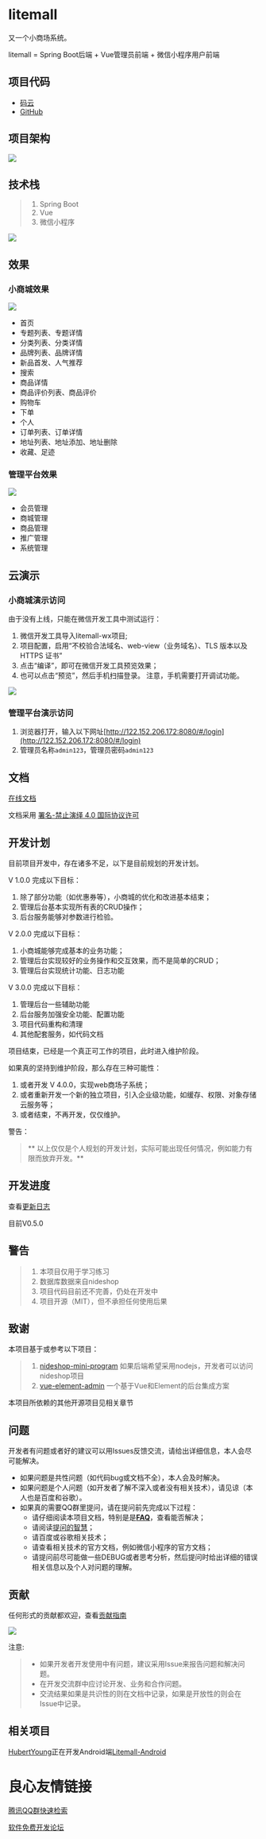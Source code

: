 # litemall

又一个小商场系统。

litemall = Spring Boot后端 + Vue管理员前端 + 微信小程序用户前端

## 项目代码

* [码云](https://gitee.com/linlinjava/litemall)
* [GitHub](https://github.com/linlinjava/litemall)

## 项目架构
![](./doc/pic/1.png)    

## 技术栈

> 1. Spring Boot
> 2. Vue
> 3. 微信小程序

![](doc/pic/2.png)    

## 效果

### 小商城效果

![](doc/pic/3.png)    

* 首页
* 专题列表、专题详情
* 分类列表、分类详情
* 品牌列表、品牌详情
* 新品首发、人气推荐
* 搜索
* 商品详情
* 商品评价列表、商品评价
* 购物车
* 下单
* 个人
* 订单列表、订单详情
* 地址列表、地址添加、地址删除
* 收藏、足迹

### 管理平台效果

![](doc/pic/4.png)    

* 会员管理
* 商城管理
* 商品管理
* 推广管理
* 系统管理

## 云演示

### 小商城演示访问

由于没有上线，只能在微信开发工具中测试运行：

1. 微信开发工具导入litemall-wx项目;
2. 项目配置，启用“不校验合法域名、web-view（业务域名）、TLS 版本以及 HTTPS 证书”
3. 点击“编译”，即可在微信开发工具预览效果；
4. 也可以点击“预览”，然后手机扫描登录。
   注意，手机需要打开调试功能。

![](doc/pic/5.gif)    

### 管理平台演示访问

1. 浏览器打开，输入以下网址[http://122.152.206.172:8080/#/login](http://122.152.206.172:8080/#/login)
2. 管理员名称`admin123`，管理员密码`admin123`

## 文档

[在线文档](https://linlinjava.gitbook.io/litemall/)

文档采用 [署名-禁止演绎 4.0 国际协议许可](https://creativecommons.org/licenses/by-nd/4.0/deed.zh)

## 开发计划

目前项目开发中，存在诸多不足，以下是目前规划的开发计划。

V 1.0.0 完成以下目标：

1. 除了部分功能（如优惠券等），小商城的优化和改进基本结束；
2. 管理后台基本实现所有表的CRUD操作；
3. 后台服务能够对参数进行检验。

V 2.0.0 完成以下目标：

1. 小商城能够完成基本的业务功能；
2. 管理后台实现较好的业务操作和交互效果，而不是简单的CRUD；
3. 管理后台实现统计功能、日志功能

V 3.0.0 完成以下目标：

1. 管理后台一些辅助功能
2. 后台服务加强安全功能、配置功能
3. 项目代码重构和清理
4. 其他配套服务，如代码文档

项目结束，已经是一个真正可工作的项目，此时进入维护阶段。

如果真的坚持到维护阶段，那么存在三种可能性：

1. 或者开发 V 4.0.0，实现web商场子系统；
2. 或者重新开发一个新的独立项目，引入企业级功能，如缓存、权限、对象存储云服务等；
3. 或者结束，不再开发，仅仅维护。

警告：
> ** 以上仅仅是个人规划的开发计划，实际可能出现任何情况，例如能力有限而放弃开发。**

## 开发进度

查看[更新日志](CHANGELOG.md)

目前V0.5.0

## 警告

> 1. 本项目仅用于学习练习
> 2. 数据库数据来自nideshop
> 3. 项目代码目前还不完善，仍处在开发中
> 4. 项目开源（MIT），但不承担任何使用后果

## 致谢

本项目基于或参考以下项目：
> 1. [nideshop-mini-program](https://github.com/tumobi/nideshop-mini-program)
> 如果后端希望采用nodejs，开发者可以访问nideshop项目
> 2. [vue-element-admin](https://github.com/PanJiaChen/vue-element-admin)
> 一个基于Vue和Element的后台集成方案

本项目所依赖的其他开源项目见相关章节

## 问题

开发者有问题或者好的建议可以用Issues反馈交流，请给出详细信息，本人会尽可能解决。
 * 如果问题是共性问题（如代码bug或文档不全），本人会及时解决。
 * 如果问题是个人问题（如开发者了解不深入或者没有相关技术），请见谅（本人也是百度和谷歌）。
 * 如果真的需要QQ群里提问，请在提问前先完成以下过程：
    * 请仔细阅读本项目文档，特别是是[**FAQ**](./doc/7.md)，查看能否解决；
    * 请阅读[提问的智慧](https://github.com/ryanhanwu/How-To-Ask-Questions-The-Smart-Way/blob/master/README-zh_CN.md)；
    * 请百度或谷歌相关技术；
    * 请查看相关技术的官方文档，例如微信小程序的官方文档；
    * 请提问前尽可能做一些DEBUG或者思考分析，然后提问时给出详细的错误相关信息以及个人对问题的理解。
     
## 贡献

任何形式的贡献都欢迎，查看[贡献指南](CONTRIBUTE.md)

![](doc/pic/qq.png)

注意:
> * 如果开发者开发使用中有问题，建议采用Issue来报告问题和解决问题。
> * 在开发交流群中应讨论开发、业务和合作问题。
> * 交流结果如果是共识性的则在文档中记录，如果是开放性的则会在Issue中记录。

## 相关项目

[HubertYoung](https://github.com/HubertYoung)正在开发Android端[Litemall-Android](https://github.com/HubertYoung/Litemall-Android)

 # 良心友情链接

[腾讯QQ群快速检索](http://u.720life.cn/s/8cf73f7c)

[软件免费开发论坛](http://u.720life.cn/s/bbb01dc0)
